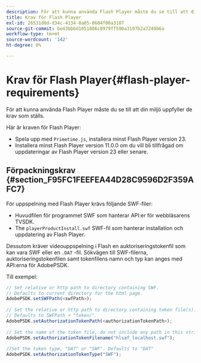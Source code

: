 ```yaml
---
description: För att kunna använda Flash Player måste du se till att din miljö uppfyller de krav som ställs.
title: Krav för Flash Player
exl-id: 26531d0d-d34c-4134-8a05-0604f00a3107
source-git-commit: be43bbbd1051886c8979ff590a3197b2a7249b6a
workflow-type: tm+mt
source-wordcount: '142'
ht-degree: 0%

---
```


# Krav för Flash Player{#flash-player-requirements}

För att kunna använda Flash Player måste du se till att din miljö uppfyller de krav som ställs.

<!--<a id="section_FEE654D506EC4D85AE77302AD2A27777"></a>-->

Här är kraven för Flash Player:

* Spela upp med `Primetime.js`, installera minst Flash Player version 23.
* Installera minst Flash Player version 11.0.0 om du vill bli tillfrågad om uppdateringar av Flash Player version 23 eller senare.

## Förpackningskrav {#section_F95FC1FEEFEA44D28C9596D2F359AFC7}

För uppspelning med Flash Player krävs följande SWF-filer:

* Huvudfilen för programmet SWF som hanterar API:er för webbläsarens TVSDK.
* The `playerProductInstall.swf` SWF-fil som hanterar installation och uppdatering av Flash Player.

Dessutom kräver videouppspelning i Flash en auktoriseringstokenfil som kan vara SWF eller en `.DAT` -fil. Sökvägen till SWF-filerna, auktoriseringstokenfilen samt tokenfilens namn och typ kan anges med API:erna för AdobePSDK.

Till exempel:

```js
// Set relative or http path to directory containing SWF.  
// Defaults to current directory for the html page. 
AdobePSDK.setSWFPath(<swfPath>); 
 
// Set the relative or http path to directory containing token file(s). 
// Defaults to SWFPath + "token/". 
AdobePSDK.setAuthorizationTokenPath(<authorizationTokenPath>); 
 
// Set the name of the token file, do not include any path in this string. 
AdobePSDK.setAuthorizationTokenFilename("hlsaf_localhost.swf"); 
 
//Set the token type, "DAT" or "SWF". Defaults to "DAT" 
AdobePSDK.setAuthorizationTokenType("SWF");
```
